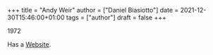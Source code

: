 +++
title = "Andy Weir"
author = ["Daniel Biasiotto"]
date = 2021-12-30T15:46:00+01:00
tags = ["author"]
draft = false
+++

1972

Has a [Website](http://www.galactanet.com/).
